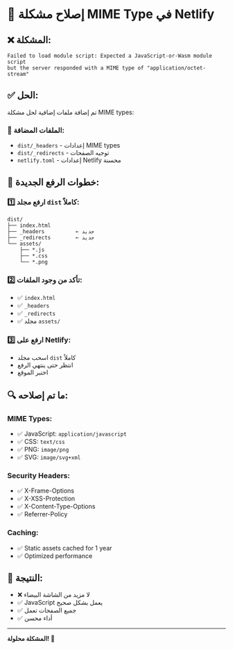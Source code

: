 # 🔧 إصلاح مشكلة MIME Type في Netlify

## ❌ المشكلة:
```
Failed to load module script: Expected a JavaScript-or-Wasm module script 
but the server responded with a MIME type of "application/octet-stream"
```

## ✅ الحل:
تم إضافة ملفات إضافية لحل مشكلة MIME types:

### 📁 الملفات المضافة:
- `dist/_headers` - إعدادات MIME types
- `dist/_redirects` - توجيه الصفحات
- `netlify.toml` - إعدادات Netlify محسنة

## 🚀 خطوات الرفع الجديدة:

### 1️⃣ ارفع مجلد `dist` كاملاً:
```
dist/
├── index.html
├── _headers          ← جديد
├── _redirects        ← جديد
└── assets/
    ├── *.js
    ├── *.css
    └── *.png
```

### 2️⃣ تأكد من وجود الملفات:
- ✅ `index.html`
- ✅ `_headers`
- ✅ `_redirects`
- ✅ مجلد `assets/`

### 3️⃣ ارفع على Netlify:
- اسحب مجلد `dist` كاملاً
- انتظر حتى ينتهي الرفع
- اختبر الموقع

## 🔍 ما تم إصلاحه:

### MIME Types:
- ✅ JavaScript: `application/javascript`
- ✅ CSS: `text/css`
- ✅ PNG: `image/png`
- ✅ SVG: `image/svg+xml`

### Security Headers:
- ✅ X-Frame-Options
- ✅ X-XSS-Protection
- ✅ X-Content-Type-Options
- ✅ Referrer-Policy

### Caching:
- ✅ Static assets cached for 1 year
- ✅ Optimized performance

## 🎯 النتيجة:
- ❌ لا مزيد من الشاشة البيضاء
- ✅ JavaScript يعمل بشكل صحيح
- ✅ جميع الصفحات تعمل
- ✅ أداء محسن

---
**المشكلة محلولة! 🎉**





